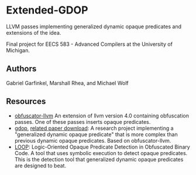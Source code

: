 # Extended-GDOP

LLVM passes implementing generalized dynamic opaque predicates and extensions of the idea.

Final project for EECS 583 - Advanced Compilers at the University of Michigan.

## Authors

Gabriel Garfinkel, Marshall Rhea, and Michael Wolf

## Resources
- [obfuscator-llvm](https://github.com/obfuscator-llvm/obfuscator/) An extension of llvm version 4.0 containing obfuscation passes. One of these passes inserts opaque predicates.
- [gdop](https://github.com/s3team/gdop), [related paper download](https://faculty.ist.psu.edu/wu/papers/opaque-isc16.pdf): A research project implementing a "generalized dynamic opaque predicate" that is more complex than previous dynamic opaque predicates. Based on obfuscator-llvm.
- [LOOP](https://github.com/s3team/loop): Logic-Oriented Opaque Predicate Detection in Obfuscated Binary Code. A tool that uses symbolic execution to detect opaque predicates. This is the detection tool that generalized dynamic opaque predicates are designed to beat.